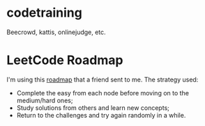 # codetraining
Beecrowd, kattis, onlinejudge, etc.

# LeetCode Roadmap
I'm using this [roadmap](https://neetcode.io/roadmap) that a friend sent to me.
The strategy used:
* Complete the easy from each node before moving on to the medium/hard ones;
* Study solutions from others and learn new concepts;
* Return to the challenges and try again randomly in a while.